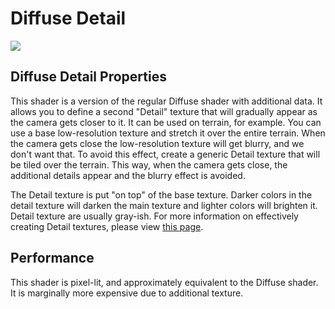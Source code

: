 Diffuse Detail
==============


![](http://docwiki.hq.unity3d.com/uploads/Main/Shaders./Shader-NormalDiffuseDetail.png)  

Diffuse Detail Properties
-------------------------

This shader is a version of the regular Diffuse shader with additional data.  It allows you to define a second "Detail" texture that will gradually appear as the camera gets closer to it.  It can be used on terrain, for example.  You can use a base low-resolution texture and stretch it over the entire terrain.  When the camera gets close the low-resolution texture will get blurry, and we don't want that. To avoid this effect, create a generic Detail texture that will be tiled over the terrain. This way, when the camera gets close, the additional details appear and the blurry effect is avoided.

The Detail texture is put "on top" of the base texture. Darker colors in the detail texture will darken the main texture and lighter colors will brighten it. Detail texture are usually gray-ish. For more information on effectively creating Detail textures, please view [this page](howto-usedetailtexture.html).

Performance
-----------

This shader is pixel-lit, and approximately equivalent to the Diffuse shader.  It is marginally more expensive due to additional texture.
